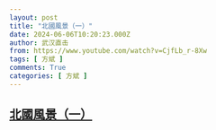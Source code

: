 ```yaml
---
layout: post
title: "北國風景（一）"
date: 2024-06-06T10:20:23.000Z
author: 武汉直击
from: https://www.youtube.com/watch?v=CjfLb_r-8Xw
tags: [ 方斌 ]
comments: True
categories: [ 方斌 ]
---
```

<!--1717669223000-->
[北國風景（一）](https://www.youtube.com/watch?v=CjfLb_r-8Xw)
------

<div>

</div>
